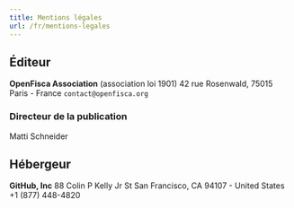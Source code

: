 ```yaml
---
title: Mentions légales
url: /fr/mentions-legales
---
```


## Éditeur

**OpenFisca Association** (association loi 1901)
42 rue Rosenwald, 75015 Paris - France
`contact@openfisca.org`

### Directeur de la publication

Matti Schneider

## Hébergeur

**GitHub, Inc**
88 Colin P Kelly Jr St
San Francisco, CA 94107 - United States
+1 (877) 448-4820
